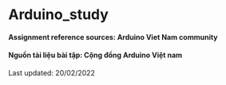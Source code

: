 # Arduino_study


#### Assignment reference sources: Arduino Viet Nam community
#### Nguồn tài liệu bài tập: Cộng đồng Arduino Việt nam 

Last updated: 20/02/2022


